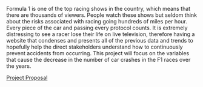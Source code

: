 Formula 1 is one of the top racing shows in the country, which means that there are thousands of viewers. People watch these shows but seldom think about the risks associated with racing going hundreds of miles per hour. Every piece of the car and passing every protocol counts. It is extremely distressing to see a racer lose their life on live television, therefore having a website that condenses and presents all of the previous data and trends to hopefully help the direct stakeholders understand how to continuously prevent accidents from occurring. This project will focus on the variables that cause the decrease in the number of car crashes in the F1 races over the years.

[Project Proposal](https://github.com/xuwensi/INFO201-AD/wiki/ProjectProposal)
